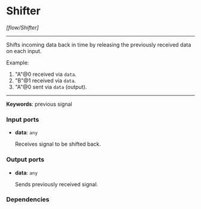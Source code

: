 # Shifter

_[flow/Shifter]_

---

Shifts incoming data back in time by releasing the previously received data on each input.   
  
Example:  
1. "A"@0 received via `data`.  
2. "B"@1 received via `data`.  
3. "A"@0 sent via `data` (output).  

---

__Keywords__: previous signal

### Input ports

* __data__: ` any `

    Receives signal to be shifted back.  

### Output ports

* __data__: ` any `

    Sends previously received signal.  

### Dependencies




